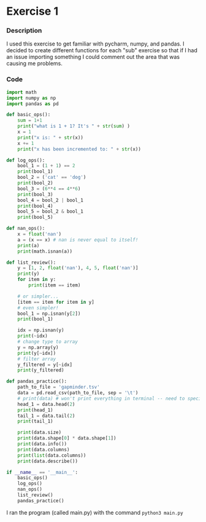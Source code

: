 # Exercise 1
### Description
I used this exercise to get familiar with pycharm, numpy, and pandas. I decided to create different functions for each "sub" exercise
so that if I had an issue importing something I could comment out the area that was causing me problems.

### Code
``` python
import math
import numpy as np
import pandas as pd

def basic_ops():
    sum = 1+1
    print("what is 1 + 1? It's " + str(sum) )
    x = 1
    print("x is: " + str(x))
    x += 1
    print("x has been incremented to: " + str(x))

def log_ops():
    bool_1 = (1 + 1) == 2
    print(bool_1)
    bool_2 = ('cat' == 'dog')
    print(bool_2)
    bool_3 = (6**4 == 4**6)
    print(bool_3)
    bool_4 = bool_2 | bool_1
    print(bool_4)
    bool_5 = bool_2 & bool_1
    print(bool_5)

def nan_ops():
    x = float('nan')
    a = (x == x) # nan is never equal to itself!
    print(a)
    print(math.isnan(a))

def list_review():
    y = [1, 2, float('nan'), 4, 5, float('nan')]
    print(y)
    for item in y:
        print(item == item)

    # or simpler...
    [item == item for item in y]
    # even simpler!
    bool_1 = np.isnan(y[2])
    print(bool_1)

    idx = np.isnan(y)
    print(~idx)
    # change type to array
    y = np.array(y)
    print(y[~idx])
    # filter array
    y_filtered = y[~idx]
    print(y_filtered)

def pandas_practice():
    path_to_file = 'gapminder.tsv'
    data = pd.read_csv(path_to_file, sep = '\t')
    # print(data) # won't print everything in terminal -- need to specify what you want
    head_1 = data.head(2)
    print(head_1)
    tail_1 = data.tail(2)
    print(tail_1)

    print(data.size)
    print(data.shape[0] * data.shape[1])
    print(data.info())
    print(data.columns)
    print(list(data.columns))
    print(data.describe())

if __name__ == '__main__':
    basic_ops()
    log_ops()
    nan_ops()
    list_review()
    pandas_practice()

```

I ran the program (called main.py) with the command `python3 main.py`
